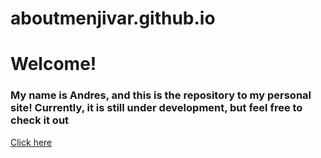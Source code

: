 # aboutmenjivar.github.io
<h1>Welcome!</h1>
<h3>My name is Andres, and this is the repository to my personal site! Currently, it is still under development, but feel free to check it out</h3>
<a href = "https://aboutmenjivar.com">Click here</a>
